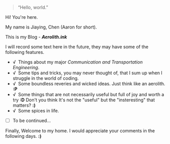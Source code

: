
> “Hello, world.”

Hi! You're here.

My name is Jiaying, Chen (Aaron for short).

This is my Blog - **_Aerolith.ink_**



I will record some text here in the future, they may have some of the following features.

- &radic; &nbsp;Things about my major *Communication and Transportation Engineering*.
- &radic; &nbsp;Some tips and tricks, you may never thought of, that I sum up when I struggle in the world of coding.
- &radic; &nbsp;Some boundless reveries and wicked ideas. Just think like an aerolith. **:P**
- &radic; &nbsp;Some things that are not necessarily useful but  full of joy and worth a try **:D** Don't you think It's not the "useful" but the "insteresting" that matters? **:)**
- &radic; &nbsp;Some spices in life.
- [ ] To be continued...

Finally, Welcome to my home. I would appreciate your comments in the following days. **:)**
